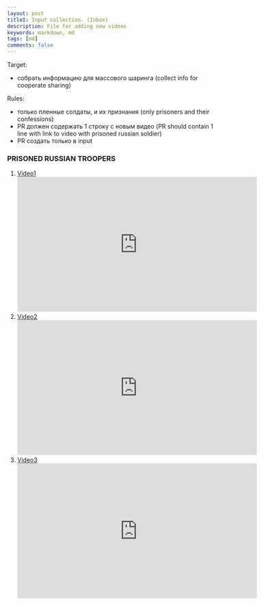 ```yaml
---
layout: post
titleI: Input collection. (Inbox)
description: File for adding new videos
keywords: markdown, md
tags: [md]
comments: false
---
```

Target:
- собрать информацию для массового шаринга (collect info for cooperate sharing)

Rules:
- только пленные солдаты, и их признания (only prisoners and their confessions)
- PR должен содержать 1 строку с новым видео (PR should contain 1 line with link to video with prisoned russian soldier)
- PR создать только в input

### PRISONED RUSSIAN TROOPERS
1. [Video1](https://www.youtube.com/watch?v=3j5nOPKwA5o)
   <iframe width="560" height="315" src="https://www.youtube.com/embed/3j5nOPKwA5o" title="YouTube video player" frameborder="0" allow="accelerometer; autoplay; clipboard-write; encrypted-media; gyroscope; picture-in-picture" allowfullscreen></iframe>
2. [Video2](https://www.youtube.com/watch?v=G_s3yEW7l4A)
   <iframe width="560" height="315" src="https://www.youtube.com/embed/G_s3yEW7l4A" title="YouTube video player" frameborder="0" allow="accelerometer; autoplay; clipboard-write; encrypted-media; gyroscope; picture-in-picture" allowfullscreen></iframe>
2. [Video3](https://www.youtube.com/watch?v=FQNYtkuyri0)
   <iframe width="560" height="315" src="https://www.youtube.com/embed/FQNYtkuyri0" title="YouTube video player" frameborder="0" allow="accelerometer; autoplay; clipboard-write; encrypted-media; gyroscope; picture-in-picture" allowfullscreen></iframe>
